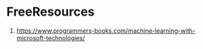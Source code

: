# FreeResources

1. https://www.programmers-books.com/machine-learning-with-microsoft-technologies/
